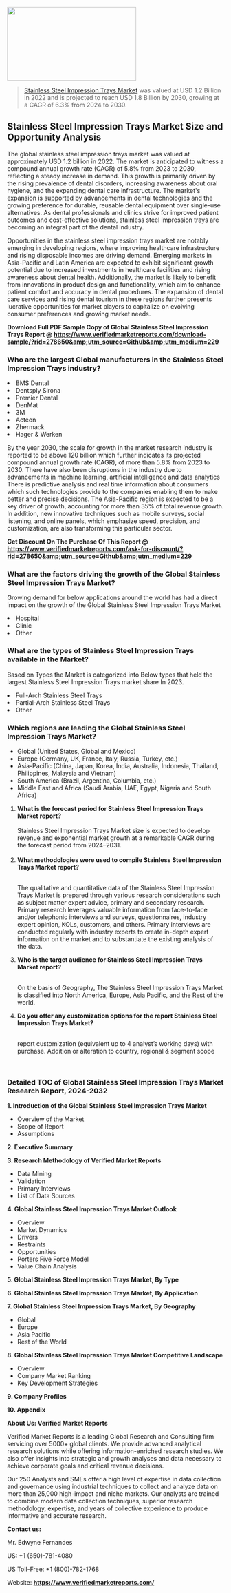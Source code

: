 <img src="https://ffe5etoiles.com/wp-content/uploads/2024/12/MST1-300x171.png" alt="" width="300" height="171" class="alignnone size-medium wp-image-20088" /><blockquote><p><p><a href="https://www.verifiedmarketreports.com/download-sample/?rid=278650&utm_source=Github&utm_medium=229" target="_blank">Stainless Steel Impression Trays Market</a> was valued at USD 1.2 Billion in 2022 and is projected to reach USD 1.8 Billion by 2030, growing at a CAGR of 6.3% from 2024 to 2030.</p></blockquote><p><h2>Stainless Steel Impression Trays Market Size and Opportunity Analysis</h2><p>The global stainless steel impression trays market was valued at approximately USD 1.2 billion in 2022. The market is anticipated to witness a compound annual growth rate (CAGR) of 5.8% from 2023 to 2030, reflecting a steady increase in demand. This growth is primarily driven by the rising prevalence of dental disorders, increasing awareness about oral hygiene, and the expanding dental care infrastructure. The market's expansion is supported by advancements in dental technologies and the growing preference for durable, reusable dental equipment over single-use alternatives. As dental professionals and clinics strive for improved patient outcomes and cost-effective solutions, stainless steel impression trays are becoming an integral part of the dental industry.</p><p>Opportunities in the stainless steel impression trays market are notably emerging in developing regions, where improving healthcare infrastructure and rising disposable incomes are driving demand. Emerging markets in Asia-Pacific and Latin America are expected to exhibit significant growth potential due to increased investments in healthcare facilities and rising awareness about dental health. Additionally, the market is likely to benefit from innovations in product design and functionality, which aim to enhance patient comfort and accuracy in dental procedures. The expansion of dental care services and rising dental tourism in these regions further presents lucrative opportunities for market players to capitalize on evolving consumer preferences and growing market needs.</p></p><p class=""><strong>Download Full PDF Sample Copy of Global Stainless Steel Impression Trays Report @ <a href="https://www.verifiedmarketreports.com/download-sample/?rid=278650&amp;utm_source=Github&amp;utm_medium=229" target="_blank">https://www.verifiedmarketreports.com/download-sample/?rid=278650&amp;utm_source=Github&amp;utm_medium=229</a></strong></p><h3 id="" class="">Who are the largest Global manufacturers in the Stainless Steel Impression Trays industry?</h3><p><li>BMS Dental</li><li> Dentsply Sirona</li><li> Premier Dental</li><li> DenMat</li><li> 3M</li><li> Acteon</li><li> Zhermack</li><li> Hager & Werken</li></p><div class=""><div class="" dir="" data-message-author-role="" data-message-id="" data-message-model-slug=""><div class=""><div class=""><div class=""><div class="" dir="" data-message-author-role="" data-message-id="" data-message-model-slug=""><div class=""><div class=""><p>By the year 2030, the scale for growth in the market research industry is reported to be above 120 billion which further indicates its projected compound annual growth rate (CAGR), of more than 5.8% from 2023 to 2030. There have also been disruptions in the industry due to advancements in machine learning, artificial intelligence and data analytics There is predictive analysis and real time information about consumers which such technologies provide to the companies enabling them to make better and precise decisions. The Asia-Pacific region is expected to be a key driver of growth, accounting for more than 35% of total revenue growth. In addition, new innovative techniques such as mobile surveys, social listening, and online panels, which emphasize speed, precision, and customization, are also transforming this particular sector.</p><p><strong>Get Discount On The Purchase Of This Report @&nbsp; <a href="https://www.verifiedmarketreports.com/ask-for-discount/?rid=278650&amp;utm_source=Github&amp;utm_medium=229" target="_blank">https://www.verifiedmarketreports.com/ask-for-discount/?rid=278650&amp;utm_source=Github&amp;utm_medium=229</a></strong></p></div></div></div></div></div></div></div></div><h3 id="" class="">What are the factors driving the growth of the Global Stainless Steel Impression Trays Market?</h3><p id="" class="">Growing demand for below applications around the world has had a direct impact on the growth of the Global Stainless Steel Impression Trays Market</p><p id="" class=""><li>Hospital</li><li> Clinic</li><li> Other</li></p><h3 id="" class="">What are the types of Stainless Steel Impression Trays available in the Market?</h3><p id="" class="">Based on Types the Market is categorized into Below types that held the largest Stainless Steel Impression Trays market share In 2023.</p><p id="" class=""><li>Full-Arch Stainless Steel Trays</li><li> Partial-Arch Stainless Steel Trays</li><li> Other</li></p><h3 id="" class="">Which regions are leading the Global Stainless Steel Impression Trays Market?</h3><ul><li>Global (United States, Global and Mexico)</li><li>Europe (Germany, UK, France, Italy, Russia, Turkey, etc.)</li><li>Asia-Pacific (China, Japan, Korea, India, Australia, Indonesia, Thailand, Philippines, Malaysia and Vietnam)</li><li>South America (Brazil, Argentina, Columbia, etc.)</li><li>Middle East and Africa (Saudi Arabia, UAE, Egypt, Nigeria and South Africa)</li></ul><p><ol><li><strong>What is the forecast period for Stainless Steel Impression Trays Market report?<br /></strong><br /><span data-sheets-root="1" data-sheets-value="{&quot;1&quot;:2,&quot;2&quot;:&quot;XXXX size is expected to develop revenue and exponential market growth at a remarkable CAGR during the forecast period from 2024&ndash;2030.&quot;}" data-sheets-userformat="{&quot;2&quot;:12674,&quot;4&quot;:{&quot;1&quot;:2,&quot;2&quot;:16776960},&quot;10&quot;:2,&quot;11&quot;:0,&quot;15&quot;:&quot;Arial&quot;,&quot;16&quot;:12}">Stainless Steel Impression Trays Market size is expected to develop revenue and exponential market growth at a remarkable CAGR during the forecast period from 2024&ndash;2031.</span><br /><br /></li><li><strong>What methodologies were used to compile Stainless Steel Impression Trays Market report?<br /><br /></strong><p>The qualitative and quantitative data of the&nbsp;Stainless Steel Impression Trays Market is prepared through various research considerations such as subject matter expert advice, primary and secondary research. Primary research leverages valuable information from face-to-face and/or telephonic interviews and surveys, questionnaires, industry expert opinion, KOLs, customers, and others. Primary interviews are conducted regularly with industry experts to create in-depth expert information on the market and to substantiate the existing analysis of the data.&nbsp;</p></li><li><strong>Who is the target audience for Stainless Steel Impression Trays Market report?<br /><br /></strong><p>On the basis of Geography, The&nbsp;Stainless Steel Impression Trays Market is classified into North America, Europe, Asia Pacific, and the Rest of the world.</p></li><li><strong>Do you offer any customization options for the report Stainless Steel Impression Trays Market?<br /><br /></strong><p>report customization (equivalent up to 4 analyst&rsquo;s working days) with purchase. Addition or alteration to country, regional &amp; segment scope</p><p>&nbsp;</p></li></ol></p><h3 id="" class="">Detailed TOC of Global Stainless Steel Impression Trays Market Research Report, 2024-2032</h3><p id="" class=""><strong>1. Introduction of the Global Stainless Steel Impression Trays Market</strong></p><ul><li>Overview of the Market</li><li>Scope of Report</li><li>Assumptions</li></ul><p id="" class=""><strong>2. Executive Summary</strong></p><p id="" class=""><strong>3. Research Methodology of&nbsp;Verified Market Reports</strong></p><ul><li>Data Mining</li><li>Validation</li><li>Primary Interviews</li><li>List of Data Sources</li></ul><p id="" class=""><strong>4. Global Stainless Steel Impression Trays Market Outlook</strong></p><ul><li>Overview</li><li>Market Dynamics</li><li>Drivers</li><li>Restraints</li><li>Opportunities</li><li>Porters Five Force Model</li><li>Value Chain Analysis</li></ul><p id="" class=""><strong>5. Global Stainless Steel Impression Trays Market, By&nbsp;Type</strong></p><p id="" class=""><strong>6. Global Stainless Steel Impression Trays Market, By Application</strong></p><p id="" class=""><strong>7. Global Stainless Steel Impression Trays Market, By Geography</strong></p><ul><li>Global</li><li>Europe</li><li>Asia Pacific</li><li>Rest of the World</li></ul><p id="" class=""><strong>8. Global Stainless Steel Impression Trays Market Competitive Landscape</strong></p><ul><li>Overview</li><li>Company Market Ranking</li><li>Key Development Strategies</li></ul><p id="" class=""><strong>9. Company Profiles</strong></p><p id="" class=""><strong>10. Appendix</strong></p><p id="" class=""><strong>About Us: Verified Market Reports</strong></p><p id="" class="">Verified Market Reports is a leading Global Research and Consulting firm servicing over 5000+ global clients. We provide advanced analytical research solutions while offering information-enriched research studies. We also offer insights into strategic and growth analyses and data necessary to achieve corporate goals and critical revenue decisions.</p><p id="" class="">Our 250 Analysts and SMEs offer a high level of expertise in data collection and governance using industrial techniques to collect and analyze data on more than 25,000 high-impact and niche markets. Our analysts are trained to combine modern data collection techniques, superior research methodology, expertise, and years of collective experience to produce informative and accurate research.</p><p id="" class=""><strong>Contact us:</strong></p><p id="" class="">Mr. Edwyne Fernandes</p><p id="" class="">US: +1 (650)-781-4080</p><p id="" class="">US Toll-Free: +1 (800)-782-1768</p><p id="" class="">Website: <a target="" data-test-app-aware-link=""><strong>https://www.verifiedmarketreports.com/</strong></a></p>
